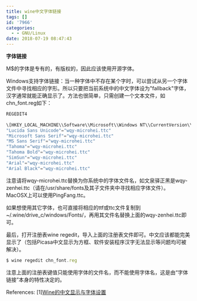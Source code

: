 ```yaml
---
title: wine中文字体链接
tags: []
id: '7966'
categories:
  - - GNU/Linux
date: 2018-07-19 08:47:43
---
```



<!-- more -->
**字体链接**

M$的字体是专有的，有版权的，因此应该使用开源字体。

Windows支持字体链接：当一种字体中不存在某个字时，可以尝试从另一个字体文件中寻找相应的字形。所以只要把当前系统中的中文字体设为"fallback"字体，汉字通常就能正确显示了。方法也很简单，只需创建一个文本文件，如chn_font.reg如下：
```js
REGEDIT4
 
\[HKEY_LOCAL_MACHINE\\Software\\Microsoft\\Windows NT\\CurrentVersion\\FontLink\\SystemLink\]
"Lucida Sans Unicode"="wqy-microhei.ttc"
"Microsoft Sans Serif"="wqy-microhei.ttc"
"MS Sans Serif"="wqy-microhei.ttc"
"Tahoma"="wqy-microhei.ttc"
"Tahoma Bold"="wqy-microhei.ttc"
"SimSun"="wqy-microhei.ttc"
"Arial"="wqy-microhei.ttc"
"Arial Black"="wqy-microhei.ttc"
```

注意请将wqy-microhei.ttc替换为你系统中的字体文件名，如文泉驿正黑是wqy-zenhei.ttc（请在/usr/share/fonts及其子文件夹中寻找相应字体文件）。
MacOSX上可以使用PingFang.ttc。

如果想使用其它字体，也可直接将相应的ttf或ttc文件复制到~/.wine/drive_c/windows/Fonts/，再用其文件名替换上面的wqy-zenhei.ttc即可。

最后，打开注册表wine regedit，导入上面的注册表文件即可。中文应该都能完美显示了（包括Picasa中文显示为方框、软件安装程序汉字无法显示等问题均可被解决）。

```js
$ wine regedit chn_font.reg
```

注意上面的注册表键值只能使用字体的文件名，而不能使用字体名，这是由“字体链接”本身的特性决定的。

References:
\[1\][Wine的中文显示与字体设置](http://linux-wiki.cn/wiki/%E8%AE%BE%E7%BD%AEwine%E7%A8%8B%E5%BA%8F%E7%9A%84%E5%AD%97%E4%BD%93)